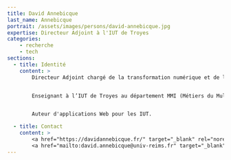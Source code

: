 ```yaml
---
title: David Annebicque
last_name: Annebicque
portrait: /assets/images/persons/david-annebicque.jpg
expertise: Directeur Adjoint à l'IUT de Troyes
categories:
    - recherche
    - tech
sections:
  - title: Identité
    content: >
        Directeur Adjoint chargé de la transformation numérique et de l'innovation pédagogique à l'Institut Universitaire de Technologie (IUT) de Troyes, Université de Reims Champagne-Ardenne


        Enseignant à l’IUT de Troyes au département MMI (Métiers du Multimédia et de l’Internet) et chercheur au CReSTIC (Centre de Recherche en STIC, Université de Reims Champagne-Ardenne). Directeur adjoint de l’IUT de Troyes chargé de la transformation numérique et de l’innovation pédagogique. J’enseigne essentiellement les langages de programmation Web (PHP, HTML, CSS), les framework du web (Symfony, CodeIgniter,…), et les concepts de l’ergonomie et de l’accessibilité Web.


        Auteur d'applications Web pour les IUT.

  - title: Contact
    content: >
        <a href="https://davidannebicque.fr/" target="_blank" rel="noreferrer">Site</a> –
        <a href="mailto:david.annebicque@univ-reims.fr" target="_blank" rel="noreferrer">Mail</a>
---
```

